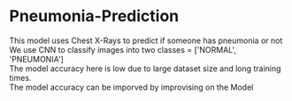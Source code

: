# Pneumonia-Prediction
This model uses Chest X-Rays to predict if someone has pneumonia or not\
We use CNN to classify images into two classes = ['NORMAL', 'PNEUMONIA']\
The model accuracy here is low due to large dataset size and long training times.\
The model accuracy can be imporved by improvising on the Model
